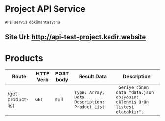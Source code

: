 # Project API Service

`API servis dökümantasyonu`

## Site Url: http://api-test-project.kadir.website

# Products
| Route | HTTP Verb	| POST body | Result Data | Description	 |
| --- | --- | --- | --- | --- |
| /get-product-list | `GET` | null | `Type: Array, Data Description: Product List` | ` Geriye dönen data "data.json dosyasına eklenmiş ürün listesi olacaktır".`|
